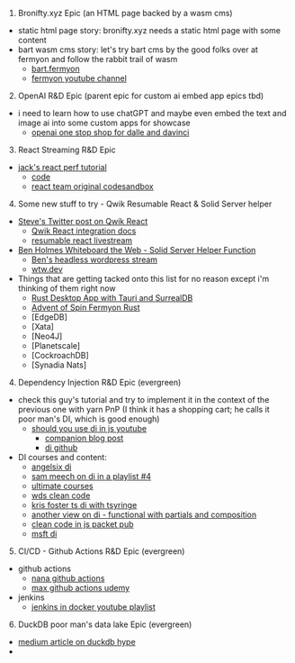1) Bronifty.xyz Epic (an HTML page backed by a wasm cms)
- static html page story: bronifty.xyz needs a static html page with some content
- bart wasm cms story: let's try bart cms by the good folks over at fermyon and follow the rabbit trail of wasm
	- [bart.fermyon](https://bartholomew.fermyon.dev/)
	- [fermyon youtube channel](https://www.youtube.com/watch?v=zv0ZplMvlSs)

2) OpenAI R&D Epic (parent epic for custom ai embed app epics tbd)
- i need to learn how to use chatGPT and maybe even embed the text and image ai into some custom apps for showcase
	- [openai one stop shop for dalle and davinci](https://beta.openai.com/docs/quickstart)

3) React Streaming R&D Epic
- [jack's react perf tutorial](https://youtu.be/o3JWb04DRIs)
	- [code](https://github.com/jherr/react-streaming)
	- [react team original codesandbox](https://codesandbox.io/s/kind-sammet-j56ro)

4) Some new stuff to try - Qwik Resumable React & Solid Server helper
- [Steve's Twitter post on Qwik React](https://twitter.com/Steve8708/status/1601257653367209984?s=20&t=rlF_MEpD5XwwumzbN7PptQ)
	- [Qwik React integration docs](https://qwik.builder.io/qwikcity/integrations/react/)
	- [resumable react livestream](https://www.youtube.com/watch?v=IGIPBAWRw_M)
- [Ben Holmes Whiteboard the Web - Solid Server Helper Function](https://twitter.com/BHolmesDev/status/1600868574029303810?s=20&t=v7yvoiwIR4W89QEqrPafBQ)
	- [Ben's headless wordpress stream](https://youtu.be/Jstqgklvfnc)
	- [wtw.dev](https://wtw.dev/)
- Things that are getting tacked onto this list for no reason except i'm thinking of them right now
	- [Rust Desktop App with Tauri and SurrealDB](https://youtu.be/BY_ZjPGqJJk)
	- [Advent of Spin Fermyon Rust](https://youtu.be/OH7AWV0y5RI)
	- [EdgeDB]
	- [Xata]
	- [Neo4J]
	- [Planetscale]
	- [CockroachDB]
	- [Synadia Nats]

4) Dependency Injection R&D Epic (evergreen)
- check this guy's tutorial and try to implement it in the context of the previous one with yarn PnP (I think it has a shopping cart; he calls it poor man's DI, which is good enough)
	- [should you use di in js youtube](https://www.youtube.com/watch?v=Udfp9ln8naA)
		- [companion blog post](https://fek.io/blog/should-you-use-dependency-injection-in-java-script)
		- [di github](https://github.com/bronifty/express-dependency-injection-polyglotengineer-tutorial)
- DI courses and content:
	- [angelsix di](https://www.youtube.com/watch?v=rZqUgD8Jvbc)
	- [sam meech on di in a playlist #4](https://www.youtube.com/watch?v=hz0_q1MJa2k&list=PL0X6fGhFFNTcBB9N4fPyMgtOxfvyujiEh)
	- [ultimate courses](https://app.ultimatecourses.com/)
	- [wds clean code](https://www.youtube.com/watch?v=nnwD5Lwwqdo&list=PLZlA0Gpn_vH-xGQ-nQ87rXI7QkM6W3E79)
	- [kris foster ts di with tsyringe](https://www.youtube.com/watch?v=D1kM5W9r85Q)
	- [another view on di - functional with partials and composition](https://www.youtube.com/watch?v=cxs7oLGrxQ4)
	- [clean code in js packet pub](https://www.youtube.com/watch?v=iG5v4_N-zW4)
	- [msft di](https://www.youtube.com/watch?v=RVpADaFIlRw)

5) CI/CD - Github Actions R&D Epic (evergreen)
- github actions
	- [nana github actions](https://www.youtube.com/watch?v=R8_veQiYBjI&t=2s)
	- [max github actions udemy](https://www.udemy.com/course/github-actions-the-complete-guide/learn/lecture/34120940#overview)
- jenkins
	- [jenkins in docker youtube playlist](https://www.youtube.com/playlist?list=PLy7NrYWoggjw_LIiDK1LXdNN82uYuuuiC)

6) DuckDB poor man's data lake Epic (evergreen)
- [medium article on duckdb hype](https://olivermolander.medium.com/duckdb-whats-the-hype-about-5d46aaa73196)
- 